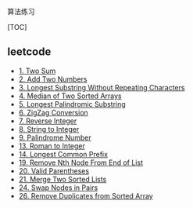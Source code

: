 算法练习

[TOC]

## leetcode

* [1. Two Sum](./leetcode/leetcode-0001-two-sum.md)
* [2. Add Two Numbers](./leetcode/leetcode-0002-add-two-numbers.md)
* [3. Longest Substring Without Repeating Characters ](./leetcode/leetcode-0003-longest-substring-without-repeating-characters.md)
* [4. Median of Two Sorted Arrays](./leetcode/leetcode-0004-median-of-two-sorted-arrays.md)
* [5. Longest Palindromic Substring](./leetcode/leetcode-0005-longest-palindromic-substring.md)
* [6. ZigZag Conversion](./leetcode/leetcode-0006-zigzag-conversion.md)
* [7. Reverse Integer](./leetcode/leetcode-0007-reverse-integer.md)
* [8. String to Integer](./leetcode/leetcode-0008-string-to-integer-atoi.md)
* [9. Palindrome Number](./leetcode/leetcode-0009-palindrome-number.md)
* [13. Roman to Integer](./leetcode/leetcode-0013-roman-to-integer.md)
* [14. Longest Common Prefix](./leetcode/leetcode-0014-longest-common-prefix.md)
* [19. Remove Nth Node From End of List](./leetcode/leetcode-0019-remove-nth-node-from-end-of-list.md)
* [20. Valid Parentheses](./leetcode/leetcode-0020-valid-parentheses.md)
* [21. Merge Two Sorted Lists](./leetcode/leetcode-0021-merge-two-sorted-lists.md)
* [24. Swap Nodes in Pairs](./leetcode/leetcode-0024-swap-nodes-in-pairs.md)
* [26. Remove Duplicates from Sorted Array](./leetcode/leetcode-0026-remove-duplicates-from-sorted-array.md)
